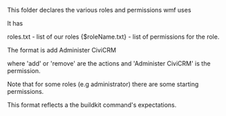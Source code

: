 This folder declares the various roles
and permissions wmf uses

It has

roles.txt - list of our roles
{$roleName.txt} - list of permissions for the role.

The format is
add Administer CiviCRM

where 'add' or 'remove' are the actions and
'Administer CiviCRM' is the permission.

Note that for some roles (e.g administrator)
there are some starting permissions.

This format reflects a the buildkit
command's expectations.
